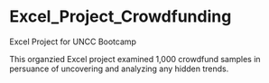 # Excel_Project_Crowdfunding
Excel Project for UNCC Bootcamp


This organzied Excel project examined 1,000 crowdfund samples in persuance of uncovering and analyzing any hidden trends.
